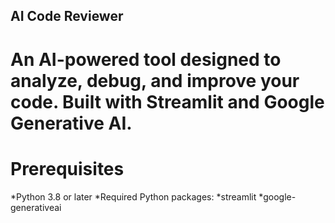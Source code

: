 ## AI Code Reviewer
# An AI-powered tool designed to analyze, debug, and improve your code. Built with Streamlit and Google Generative AI.

# Prerequisites
*Python 3.8 or later
*Required Python packages:
*streamlit
*google-generativeai
